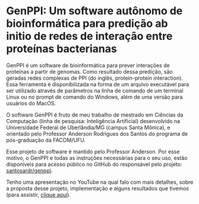 # GenPPI: Um software autônomo de bioinformática para predição ab initio de redes de interação entre proteínas bacterianas

GenPPI é um software de bioinformática para prever interações de proteínas a partir de genomas. Como resultado dessa predição, são geradas redes complexas de PPI (do inglês, protein-protein interaction). Essa ferramenta é disponibilizada na forma de um arquivo executável para ser utilizado através de parâmetros na linha de comando de um terminal Linux ou no prompt de comando do Windows, além de uma versão para usuários do MacOS.

O software GenPPI é fruto de meu trabalho de mestrado em Ciências da Computação (linha de pesquisa: Inteligência Artificial) desenvolvido na Universidade Federal de Uberlândia/MG (campus Santa Mônica), e orientado pelo Professor Anderson Rodrigues dos Santos do programa de pós-graduação da FACOM/UFU.

Esse projeto de software é mantido pelo Professor Anderson. Por esse motivo, o GenPPI e todas as instruções necessárias para o seu uso, estão disponíveis para acesso público no GitHub do responsável pelo projeto: [santosardr/genppi](https://github.com/santosardr/genppi).

Tenho uma apresentação no YouTube na qual falo com mais detalhes, sobre a proposta desse projeto, implementação e alguns resultados que tivemos (para assistir, [clique aqui](https://www.youtube.com/watch?v=9VGUr6NGOmk&t=4s)). 
